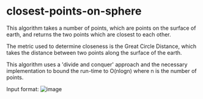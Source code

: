 # closest-points-on-sphere

This algorithm takes a number of points, which are points on the surface of earth, and returns the two points which are closest to each other.

The metric used to determine closeness is the Great Circle Distance, which takes the distance between two points along the surface of the earth.

This algorithm uses a 'divide and conquer' approach and the necessary implementation to bound the run-time to O(nlogn) where n is the number of points.


Input format:
![image](https://user-images.githubusercontent.com/12625705/121004080-59ea5d80-c7e2-11eb-988f-f0485e0d7ec4.png)

